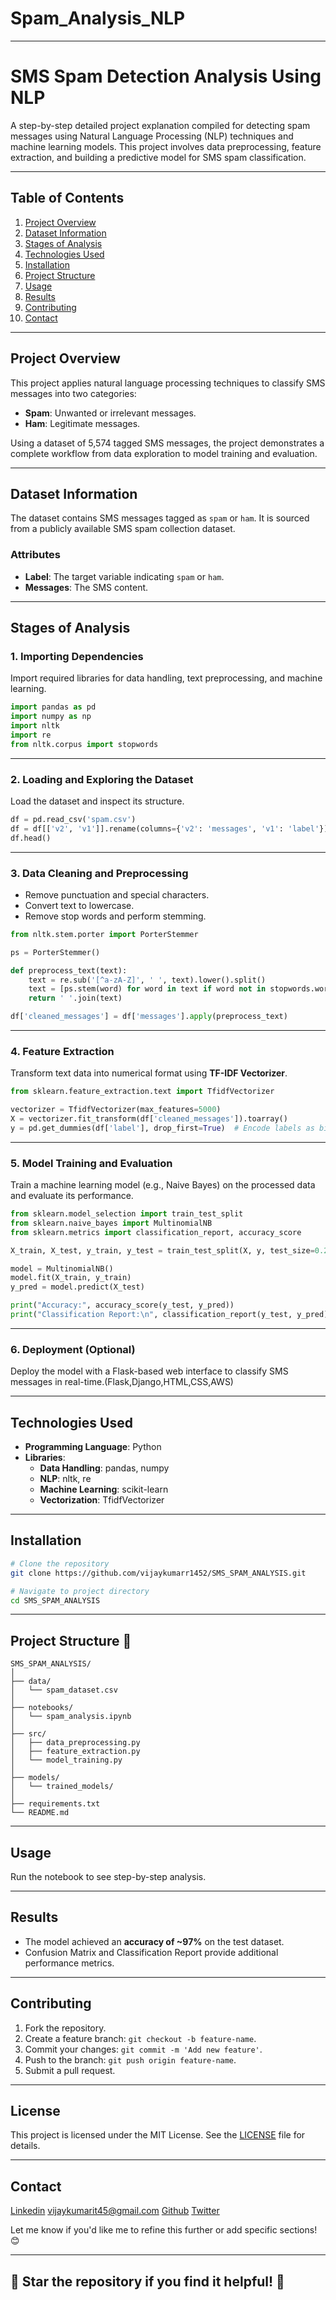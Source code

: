 # Spam_Analysis_NLP



---

# **SMS Spam Detection Analysis Using NLP**

A step-by-step detailed project explanation compiled for detecting spam messages using Natural Language Processing (NLP) techniques and machine learning models. This project involves data preprocessing, feature extraction, and building a predictive model for SMS spam classification.

---

## **Table of Contents**

1. [Project Overview](#project-overview)  
2. [Dataset Information](#dataset-information)  
3. [Stages of Analysis](#stages-of-analysis)  
4. [Technologies Used](#technologies-used)  
5. [Installation](#installation)
6. [Project Structure](#project-structure)
7. [Usage](#usage)  
8. [Results](#results)  
9. [Contributing](#contributing)  
10. [Contact](#contact)  

---

## **Project Overview**

This project applies natural language processing techniques to classify SMS messages into two categories:  
- **Spam**: Unwanted or irrelevant messages.  
- **Ham**: Legitimate messages.  

Using a dataset of 5,574 tagged SMS messages, the project demonstrates a complete workflow from data exploration to model training and evaluation.

---

## **Dataset Information**

The dataset contains SMS messages tagged as `spam` or `ham`. It is sourced from a publicly available SMS spam collection dataset.

### **Attributes**
- **Label**: The target variable indicating `spam` or `ham`.
- **Messages**: The SMS content.

---

## **Stages of Analysis**

### **1. Importing Dependencies**
Import required libraries for data handling, text preprocessing, and machine learning.

```python
import pandas as pd
import numpy as np
import nltk
import re
from nltk.corpus import stopwords
```

---

### **2. Loading and Exploring the Dataset**
Load the dataset and inspect its structure.

```python
df = pd.read_csv('spam.csv')
df = df[['v2', 'v1']].rename(columns={'v2': 'messages', 'v1': 'label'})
df.head()
```

---

### **3. Data Cleaning and Preprocessing**
- Remove punctuation and special characters.
- Convert text to lowercase.
- Remove stop words and perform stemming.

```python
from nltk.stem.porter import PorterStemmer

ps = PorterStemmer()

def preprocess_text(text):
    text = re.sub('[^a-zA-Z]', ' ', text).lower().split()
    text = [ps.stem(word) for word in text if word not in stopwords.words('english')]
    return ' '.join(text)

df['cleaned_messages'] = df['messages'].apply(preprocess_text)
```

---

### **4. Feature Extraction**
Transform text data into numerical format using **TF-IDF Vectorizer**.

```python
from sklearn.feature_extraction.text import TfidfVectorizer

vectorizer = TfidfVectorizer(max_features=5000)
X = vectorizer.fit_transform(df['cleaned_messages']).toarray()
y = pd.get_dummies(df['label'], drop_first=True)  # Encode labels as binary
```

---

### **5. Model Training and Evaluation**
Train a machine learning model (e.g., Naive Bayes) on the processed data and evaluate its performance.

```python
from sklearn.model_selection import train_test_split
from sklearn.naive_bayes import MultinomialNB
from sklearn.metrics import classification_report, accuracy_score

X_train, X_test, y_train, y_test = train_test_split(X, y, test_size=0.2, random_state=42)

model = MultinomialNB()
model.fit(X_train, y_train)
y_pred = model.predict(X_test)

print("Accuracy:", accuracy_score(y_test, y_pred))
print("Classification Report:\n", classification_report(y_test, y_pred))
```

---

### **6. Deployment (Optional)**
Deploy the model with a Flask-based web interface to classify SMS messages in real-time.(Flask,Django,HTML,CSS,AWS)

---

## **Technologies Used**

- **Programming Language**: Python  
- **Libraries**:
  - **Data Handling**: pandas, numpy  
  - **NLP**: nltk, re  
  - **Machine Learning**: scikit-learn  
  - **Vectorization**: TfidfVectorizer  

---

## **Installation**


```bash
# Clone the repository
git clone https://github.com/vijaykumarr1452/SMS_SPAM_ANALYSIS.git

# Navigate to project directory
cd SMS_SPAM_ANALYSIS
```

---

## **Project Structure** 📂
```
SMS_SPAM_ANALYSIS/
│
├── data/
│   └── spam_dataset.csv
│
├── notebooks/
│   └── spam_analysis.ipynb
│
├── src/
│   ├── data_preprocessing.py
│   ├── feature_extraction.py
│   └── model_training.py
│
├── models/
│   └── trained_models/
│
├── requirements.txt
└── README.md
```

---

## **Usage**

Run the notebook to see step-by-step analysis.

---

## **Results**

- The model achieved an **accuracy of ~97%** on the test dataset.  
- Confusion Matrix and Classification Report provide additional performance metrics.

---

## **Contributing**

1. Fork the repository.  
2. Create a feature branch: `git checkout -b feature-name`.  
3. Commit your changes: `git commit -m 'Add new feature'`.  
4. Push to the branch: `git push origin feature-name`.  
5. Submit a pull request.

---

## **License**

This project is licensed under the MIT License. See the [LICENSE](LICENSE) file for details.

---

## **Contact**

[Linkedin](https://www.linkedin.com/in/rachuri-vijaykumar/)
[vijaykumarit45@gmail.com](mailto:vijaykumarit45@gmail.com)
[Github](https://github.com/vijaykumarr1452)
[Twitter](https://x.com/vijay_viju1)

Let me know if you'd like me to refine this further or add specific sections! 😊

---

🌟 **Star the repository if you find it helpful!** 🌟
---
